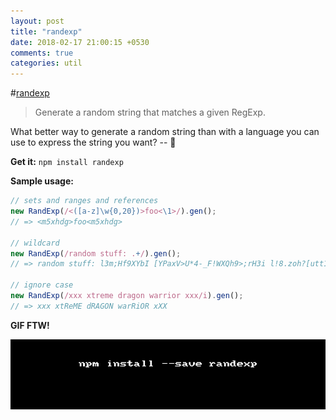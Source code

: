 ```yaml
---
layout: post
title: "randexp"
date: 2018-02-17 21:00:15 +0530
comments: true
categories: util
---
```


#[randexp](https://www.npmjs.com/package/randexp)
> Generate a random string that matches a given RegExp.

What better way to generate a random string than with a language you can use to express the string you want? -- 🐴

__Get it:__ `npm install randexp`

__Sample usage:__

```js
// sets and ranges and references
new RandExp(/<([a-z]\w{0,20})>foo<\1>/).gen();
// => <m5xhdg>foo<m5xhdg>

// wildcard
new RandExp(/random stuff: .+/).gen();
// => random stuff: l3m;Hf9XYbI [YPaxV>U*4-_F!WXQh9>;rH3i l!8.zoh?[utt1OWFQrE ^~8zEQm]~tK

// ignore case
new RandExp(/xxx xtreme dragon warrior xxx/i).gen();
// => xxx xtReME dRAGON warRiOR xXX
```

__GIF FTW!__

![randexp.gif](/images/randexp/randexp.gif)

